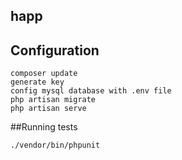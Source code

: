 
## happ

## Configuration

```
composer update
generate key
config mysql database with .env file
php artisan migrate
php artisan serve
```
##Running tests

``` 
./vendor/bin/phpunit
```
